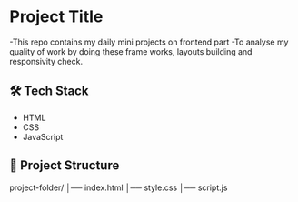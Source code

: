 # Project Title
-This repo contains my daily mini projects on frontend part
-To analyse my quality of work by doing these frame works, layouts building and responsivity check.

## 🛠️ Tech Stack
- HTML
- CSS
- JavaScript

## 📂 Project Structure
project-folder/
│── index.html
│── style.css
│── script.js
